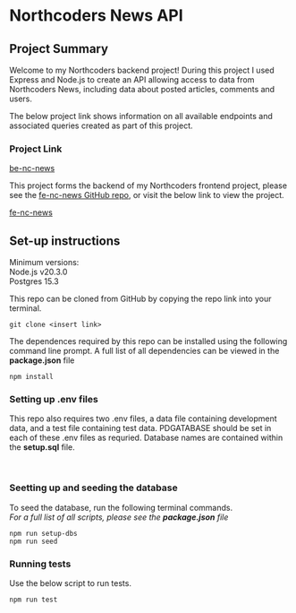 # Northcoders News API
## Project Summary

Welcome to my Northcoders backend project! During this project I used Express and Node.js to create an API allowing access to data from Northcoders News, including data about posted articles, comments and users.

The below project link shows information on all available endpoints and associated queries created as part of this project.

### Project Link
[be-nc-news](https://nc-news-0876.onrender.com/api)

This project forms the backend of my Northcoders frontend project, please see the [fe-nc-news GitHub repo](https://github.com/A-E-Harding/fe-nc-news.git), or visit the below link to view the project.

[fe-nc-news](https://nc-news-alice-harding.netlify.app)

## Set-up instructions

Minimum versions:<br>
Node.js v20.3.0<br>
Postgres 15.3

This repo can be cloned from GitHub by copying the repo link into your terminal.

```console
git clone <insert link>
```

The dependences required by this repo can be installed using the following command line prompt. A full list of all dependencies can be viewed in the **package.json** file

```console
npm install
```

### Setting up .env files
This repo also requires two .env files, a data file containing development data, and a test file containing test data. PDGATABASE should be set in each of these .env files as requried. Database names are contained within the **setup.sql** file.

<br />

### Seetting up and seeding the database
To seed the database, run the following terminal commands.<br>
_For a full list of all scripts, please see the **package.json** file_
```console
npm run setup-dbs
npm run seed
```

### Running tests
Use the below script to run tests.
```console 
npm run test
```
<br />



